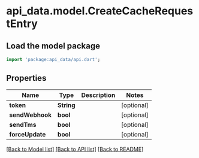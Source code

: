 # api_data.model.CreateCacheRequestEntry

## Load the model package
```dart
import 'package:api_data/api.dart';
```

## Properties
Name | Type | Description | Notes
------------ | ------------- | ------------- | -------------
**token** | **String** |  | [optional] 
**sendWebhook** | **bool** |  | [optional] 
**sendTms** | **bool** |  | [optional] 
**forceUpdate** | **bool** |  | [optional] 

[[Back to Model list]](../README.md#documentation-for-models) [[Back to API list]](../README.md#documentation-for-api-endpoints) [[Back to README]](../README.md)


